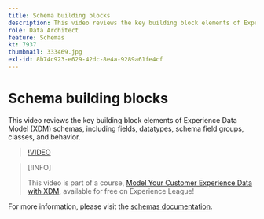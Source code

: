 ```yaml
---
title: Schema building blocks
description: This video reviews the key building block elements of Experience Data Model (XDM) schemas, including fields, datatypes, schema field groups, classes, and behavior.
role: Data Architect
feature: Schemas
kt: 7937
thumbnail: 333469.jpg
exl-id: 8b74c923-e629-42dc-8e4a-9289a61fe4cf
---
```

# Schema building blocks

This video reviews the key building block elements of Experience Data Model (XDM) schemas, including fields, datatypes, schema field groups, classes, and behavior.

>[!VIDEO](https://video.tv.adobe.com/v/333469?quality=12&learn=on)

>[!INFO]
>
> This video is part of a course, [Model Your Customer Experience Data with XDM](https://experienceleague.adobe.com/?recommended=ExperiencePlatform-D-1-2021.1.xdm), available for free on Experience League!

For  more information, please visit the [schemas documentation](https://experienceleague.adobe.com/docs/experience-platform/xdm/home.html).
